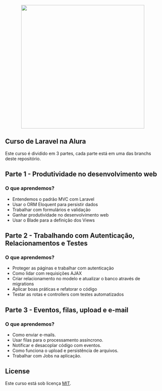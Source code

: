 <p align="center"><a href="https://laravel.com" target="_blank"><img src="https://raw.githubusercontent.com/laravel/art/master/logo-lockup/5%20SVG/2%20CMYK/1%20Full%20Color/laravel-logolockup-cmyk-red.svg" width="400"></a></p>

## Curso de Laravel na Alura

Este curso é dividido em 3 partes, cada parte está em uma das branchs deste repositório.

## Parte 1 - Produtividade no desenvolvimento web
### O que aprendemos?
- Entendemos o padrão MVC com Laravel
- Usar o ORM Eloquent para persistir dados
- Trabalhar com formulários e validação
- Ganhar produtividade no desenvolvimento web
- Usar o Blade para a definição dos Views

## Parte 2 - Trabalhando com Autenticação, Relacionamentos e Testes
### O que aprendemos?
- Proteger as páginas e trabalhar com autenticação
- Como lidar com requisições AJAX
- Criar relacionamento no modelo e atualizar o banco através de migrations
- Aplicar boas práticas e refatorar o código
- Testar as rotas e controllers com testes automatizados

## Parte 3 - Eventos, filas, upload e e-mail
### O que aprendemos?
- Como enviar e-mails.
- Usar filas para o processamento assíncrono.
- Notificar e desacoplar código com eventos.
- Como funciona o upload e persistência de arquivos.
- Trabalhar com Jobs na aplicação.

## License

Este curso está sob licença [MIT](https://opensource.org/licenses/MIT).
